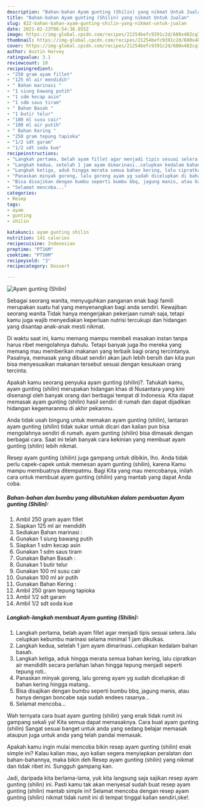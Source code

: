 ```yaml
---
description: "Bahan-bahan Ayam gunting (Shilin) yang nikmat Untuk Jualan"
title: "Bahan-bahan Ayam gunting (Shilin) yang nikmat Untuk Jualan"
slug: 822-bahan-bahan-ayam-gunting-shilin-yang-nikmat-untuk-jualan
date: 2021-02-23T06:54:36.855Z
image: https://img-global.cpcdn.com/recipes/21254befc9391c2d/680x482cq70/ayam-gunting-shilin-foto-resep-utama.jpg
thumbnail: https://img-global.cpcdn.com/recipes/21254befc9391c2d/680x482cq70/ayam-gunting-shilin-foto-resep-utama.jpg
cover: https://img-global.cpcdn.com/recipes/21254befc9391c2d/680x482cq70/ayam-gunting-shilin-foto-resep-utama.jpg
author: Austin Harvey
ratingvalue: 3.1
reviewcount: 10
recipeingredient:
- "250 gram ayam fillet"
- "125 ml air mendidih"
- " Bahan marinasi "
- "1 siung bawang putih"
- "1 sdm kecap asin"
- "1 sdm saus tiram"
- " Bahan Basah "
- "1 butir telur"
- "100 ml susu cair"
- "100 ml air putih"
- " Bahan Kering "
- "250 gram tepung tapioka"
- "1/2 sdt garam"
- "1/2 sdt soda kue"
recipeinstructions:
- "Langkah pertama, belah ayam fillet agar menjadi tipis sesuai selera..lalu celupkan kebumbu marinasi selama minimal 1 jam dikulkas."
- "Langkah kedua, setelah 1 jam ayam dimarinasi..celupkan kedalam bahan basah."
- "Langkah ketiga, aduk hingga merata semua bahan kering, lalu cipratkan air mendidih secara perlahan lahan hingga tepung menjadi seperti tepung roti.."
- "Panaskan minyak goreng, lalu goreng ayam yg sudah dicelupkan di bahan kering hingga matang.."
- "Bisa disajikan dengan bumbu seperti bumbu bbq, jagung manis, atau hanya dengan boncabe saja sudah endees rasanya..."
- "Selamat mencoba..."
categories:
- Resep
tags:
- ayam
- gunting
- shilin

katakunci: ayam gunting shilin 
nutrition: 141 calories
recipecuisine: Indonesian
preptime: "PT16M"
cooktime: "PT50M"
recipeyield: "3"
recipecategory: Dessert

---
```



![Ayam gunting (Shilin)](https://img-global.cpcdn.com/recipes/21254befc9391c2d/680x482cq70/ayam-gunting-shilin-foto-resep-utama.jpg)

Sebagai seorang wanita, menyuguhkan panganan enak bagi famili merupakan suatu hal yang menyenangkan bagi anda sendiri. Kewajiban seorang  wanita Tidak hanya mengerjakan pekerjaan rumah saja, tetapi kamu juga wajib menyediakan keperluan nutrisi tercukupi dan hidangan yang disantap anak-anak mesti nikmat.

Di waktu  saat ini, kamu memang mampu membeli masakan instan tanpa harus ribet mengolahnya dahulu. Tetapi banyak juga lho mereka yang memang mau memberikan makanan yang terbaik bagi orang tercintanya. Pasalnya, memasak yang dibuat sendiri akan jauh lebih bersih dan kita pun bisa menyesuaikan makanan tersebut sesuai dengan kesukaan orang tercinta. 



Apakah kamu seorang penyuka ayam gunting (shilin)?. Tahukah kamu, ayam gunting (shilin) merupakan hidangan khas di Nusantara yang kini disenangi oleh banyak orang dari berbagai tempat di Indonesia. Kita dapat memasak ayam gunting (shilin) hasil sendiri di rumah dan dapat dijadikan hidangan kegemaranmu di akhir pekanmu.

Anda tidak usah bingung untuk memakan ayam gunting (shilin), lantaran ayam gunting (shilin) tidak sukar untuk dicari dan kalian pun bisa mengolahnya sendiri di rumah. ayam gunting (shilin) bisa dimasak dengan berbagai cara. Saat ini telah banyak cara kekinian yang membuat ayam gunting (shilin) lebih nikmat.

Resep ayam gunting (shilin) juga gampang untuk dibikin, lho. Anda tidak perlu capek-capek untuk memesan ayam gunting (shilin), karena Kamu mampu membuatnya ditempatmu. Bagi Kita yang mau mencobanya, inilah cara untuk membuat ayam gunting (shilin) yang mantab yang dapat Anda coba.

<!--inarticleads1-->

##### Bahan-bahan dan bumbu yang dibutuhkan dalam pembuatan Ayam gunting (Shilin):

1. Ambil 250 gram ayam fillet
1. Siapkan 125 ml air mendidih
1. Sediakan  Bahan marinasi :
1. Gunakan 1 siung bawang putih
1. Siapkan 1 sdm kecap asin
1. Gunakan 1 sdm saus tiram
1. Gunakan  Bahan Basah :
1. Gunakan 1 butir telur
1. Gunakan 100 ml susu cair
1. Gunakan 100 ml air putih
1. Gunakan  Bahan Kering :
1. Ambil 250 gram tepung tapioka
1. Ambil 1/2 sdt garam
1. Ambil 1/2 sdt soda kue




<!--inarticleads2-->

##### Langkah-langkah membuat Ayam gunting (Shilin):

1. Langkah pertama, belah ayam fillet agar menjadi tipis sesuai selera..lalu celupkan kebumbu marinasi selama minimal 1 jam dikulkas.
1. Langkah kedua, setelah 1 jam ayam dimarinasi..celupkan kedalam bahan basah.
1. Langkah ketiga, aduk hingga merata semua bahan kering, lalu cipratkan air mendidih secara perlahan lahan hingga tepung menjadi seperti tepung roti..
1. Panaskan minyak goreng, lalu goreng ayam yg sudah dicelupkan di bahan kering hingga matang..
1. Bisa disajikan dengan bumbu seperti bumbu bbq, jagung manis, atau hanya dengan boncabe saja sudah endees rasanya...
1. Selamat mencoba...




Wah ternyata cara buat ayam gunting (shilin) yang enak tidak rumit ini gampang sekali ya! Kita semua dapat memasaknya. Cara buat ayam gunting (shilin) Sangat sesuai banget untuk anda yang sedang belajar memasak ataupun juga untuk anda yang telah pandai memasak.

Apakah kamu ingin mulai mencoba bikin resep ayam gunting (shilin) enak simple ini? Kalau kalian mau, ayo kalian segera menyiapkan peralatan dan bahan-bahannya, maka bikin deh Resep ayam gunting (shilin) yang nikmat dan tidak ribet ini. Sungguh gampang kan. 

Jadi, daripada kita berlama-lama, yuk kita langsung saja sajikan resep ayam gunting (shilin) ini. Pasti kamu tak akan menyesal sudah buat resep ayam gunting (shilin) mantab simple ini! Selamat mencoba dengan resep ayam gunting (shilin) nikmat tidak rumit ini di tempat tinggal kalian sendiri,oke!.

